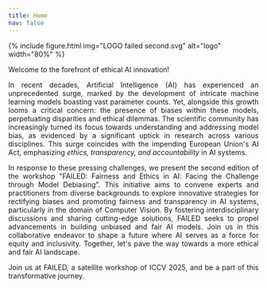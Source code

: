 ```yaml
---
title: Home
nav: false
---
```

{% include figure.html img="LOGO failed second.svg" alt="logo" width="80%" %}

<div style="text-align: justify">

Welcome to the forefront of ethical AI innovation! 

In recent decades, Artificial Intelligence (AI) has experienced an unprecedented surge, marked by the development of intricate machine learning models boasting vast parameter counts. Yet, alongside this growth looms a critical concern: the presence of biases within these models, perpetuating disparities and ethical dilemmas. The scientific community has increasingly turned its focus towards understanding and addressing model bias, as evidenced by a significant uptick in research across various disciplines. This surge coincides with the impending European Union's AI Act, emphasizing <i>ethics, transparency, and accountability</i> in AI systems. 

In response to these pressing challenges, we present the second edition of the workshop "FAILED: Fairness and Ethics in AI: Facing the Challenge through Model Debiasing". This initiative aims to convene experts and practitioners from diverse backgrounds to explore innovative strategies for rectifying biases and promoting fairness and transparency in AI systems, particularly in the domain of Computer Vision. By fostering interdisciplinary discussions and sharing cutting-edge solutions, FAILED seeks to propel advancements in building unbiased and fair AI models. Join us in this collaborative endeavor to shape a future where AI serves as a force for equity and inclusivity. Together, let's pave the way towards a more ethical and fair AI landscape. 

Join us at FAILED, a satellite workshop of ICCV 2025, and be a part of this transformative journey.
    
</div>
